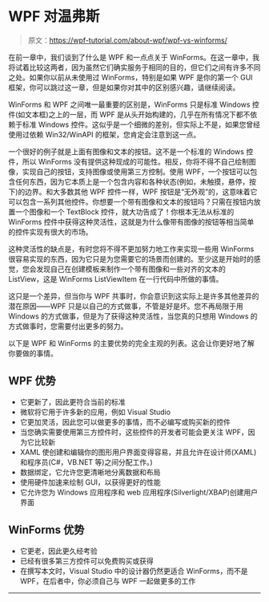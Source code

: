# WPF 对温弗斯

> 原文：<https://wpf-tutorial.com/about-wpf/wpf-vs-winforms/>

在前一章中，我们谈到了什么是 WPF 和一点点关于 WinForms。在这一章中，我将试着比较这两者，因为虽然它们确实服务于相同的目的，但它们之间有许多不同之处。如果你以前从未使用过 WinForms，特别是如果 WPF 是你的第一个 GUI 框架，你可以跳过这一章，但是如果你对其中的区别感兴趣，请继续阅读。

WinForms 和 WPF 之间唯一最重要的区别是，WinForms 只是标准 Windows 控件(如文本框)之上的一层，而 WPF 是从头开始构建的，几乎在所有情况下都不依赖于标准 Windows 控件。这似乎是一个细微的差别，但实际上不是，如果您曾经使用过依赖 Win32/WinAPI 的框架，您肯定会注意到这一点。

一个很好的例子就是上面有图像和文本的按钮。这不是一个标准的 Windows 控件，所以 WinForms 没有提供这种现成的可能性。相反，你将不得不自己绘制图像，实现自己的按钮，支持图像或使用第三方控制。使用 WPF，一个按钮可以包含任何东西，因为它本质上是一个包含内容和各种状态(例如，未触摸，悬停，按下)的边界。和大多数其他 WPF 控件一样，WPF 按钮是“无外观”的，这意味着它可以包含一系列其他控件。你想要一个带有图像和文本的按钮吗？只需在按钮内放置一个图像和一个 TextBlock 控件，就大功告成了！你根本无法从标准的 WinForms 控件中获得这种灵活性，这就是为什么像带有图像的按钮等相当简单的控件实现有很大的市场。

这种灵活性的缺点是，有时您将不得不更加努力地工作来实现一些用 WinForms 很容易实现的东西，因为它只是为您需要它的场景而创建的。至少这是开始时的感觉，您会发现自己在创建模板来制作一个带有图像和一些对齐的文本的 ListView，这是 WinForms ListViewItem 在一行代码中所做的事情。

这只是一个差异，但当你与 WPF 共事时，你会意识到这实际上是许多其他差异的潜在原因——WPF 只是以自己的方式做事，不管是好是坏。您不再局限于用 Windows 的方式做事，但是为了获得这种灵活性，当您真的只想用 Windows 的方式做事时，您需要付出更多的努力。

以下是 WPF 和 WinForms 的主要优势的完全主观的列表。这会让你更好地了解你要做的事情。

<input type="hidden" name="IL_IN_ARTICLE">

## WPF 优势

*   它更新了，因此更符合当前的标准
*   微软将它用于许多新的应用，例如 Visual Studio
*   它更加灵活，因此您可以做更多的事情，而不必编写或购买新的控件
*   当您确实需要使用第三方控件时，这些控件的开发者可能会更关注 WPF，因为它比较新
*   XAML 使创建和编辑你的图形用户界面变得容易，并且允许在设计师(XAML)和程序员(C#，VB.NET 等)之间分配工作。)
*   数据绑定，它允许您更清晰地分离数据和布局
*   使用硬件加速来绘制 GUI，以获得更好的性能
*   它允许您为 Windows 应用程序和 web 应用程序(Silverlight/XBAP)创建用户界面

## WinForms 优势

*   它更老，因此更久经考验
*   已经有很多第三方控件可以免费购买或获得
*   在撰写本文时，Visual Studio 中的设计器仍然更适合 WinForms，而不是 WPF，在后者中，你必须自己与 WPF 一起做更多的工作

* * *